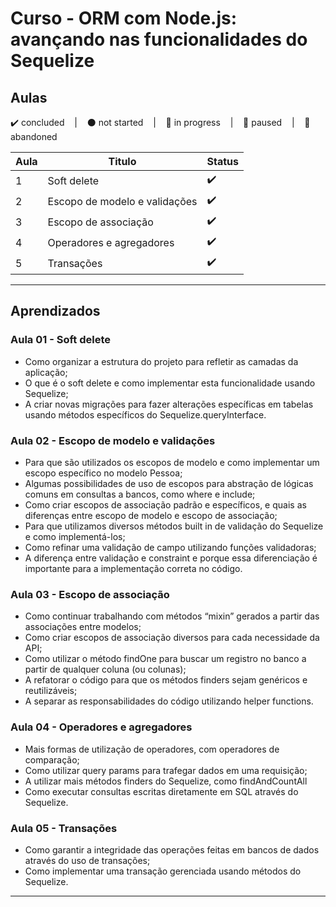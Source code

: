 # Curso - ORM com Node.js: avançando nas funcionalidades do Sequelize

## Aulas
<p>
  ✔️ concluded &nbsp;&nbsp;&nbsp;|&nbsp;&nbsp;&nbsp;
  ⚫ not started &nbsp;&nbsp;&nbsp;|&nbsp;&nbsp;&nbsp;
  🔵 in progress &nbsp;&nbsp;&nbsp;|&nbsp;&nbsp;&nbsp;
  🔶 paused &nbsp;&nbsp;&nbsp;|&nbsp;&nbsp;&nbsp;
  🔴 abandoned 
</p>

| Aula | Titulo | Status |
| --- | --- | --- |
| 1 | Soft delete  | ✔️ |
| 2 | Escopo de modelo e validações | ✔️ |
| 3 | Escopo de associação | ✔️ |
| 4 | Operadores e agregadores | ✔️ |
| 5 | Transações | ✔️ |

---

## Aprendizados

### Aula 01 - Soft delete 
<ul>
  <li>Como organizar a estrutura do projeto para refletir as camadas da aplicação;</li>
  <li>O que é o soft delete e como implementar esta funcionalidade usando Sequelize;</li>
  <li>A criar novas migrações para fazer alterações específicas em tabelas usando métodos específicos do Sequelize.queryInterface.</li>
</ul>

### Aula 02 - Escopo de modelo e validações
<ul>
  <li>Para que são utilizados os escopos de modelo e como implementar um escopo específico no modelo Pessoa;</li>
  <li>Algumas possibilidades de uso de escopos para abstração de lógicas comuns em consultas a bancos, como where e include;</li>
  <li>Como criar escopos de associação padrão e específicos, e quais as diferenças entre escopo de modelo e escopo de associação;</li>
  <li>Para que utilizamos diversos métodos built in de validação do Sequelize e como implementá-los;</li>
  <li>Como refinar uma validação de campo utilizando funções validadoras;</li>
  <li>A diferença entre validação e constraint e porque essa diferenciação é importante para a implementação correta no código.</li>
</ul>

### Aula 03 - Escopo de associação
<ul>
  <li>Como continuar trabalhando com métodos “mixin” gerados a partir das associações entre modelos;</li>
  <li>Como criar escopos de associação diversos para cada necessidade da API;</li>
  <li>Como utilizar o método findOne para buscar um registro no banco a partir de qualquer coluna (ou colunas);</li>
  <li>A refatorar o código para que os métodos finders sejam genéricos e reutilizáveis;</li>
  <li>A separar as responsabilidades do código utilizando helper functions.</li>
</ul>

### Aula 04 - Operadores e agregadores
<ul>
  <li>Mais formas de utilização de operadores, com operadores de comparação;</li>
  <li>Como utilizar query params para trafegar dados em uma requisição;</li>
  <li>A utilizar mais métodos finders do Sequelize, como findAndCountAll</li>
  <li>Como executar consultas escritas diretamente em SQL através do Sequelize.</li>
</ul>

### Aula 05 - Transações
<ul>
  <li>Como garantir a integridade das operações feitas em bancos de dados através do uso de transações;</li>
  <li>Como implementar uma transação gerenciada usando métodos do Sequelize.</li>
</ul>

---
